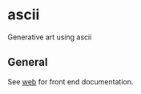 # ascii

Generative art using ascii

## General

See [web](/web/README.md) for front end documentation.
